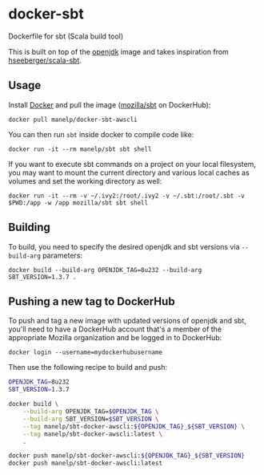 # docker-sbt
Dockerfile for sbt (Scala build tool)

This is built on top of the
[openjdk](https://hub.docker.com/_/openjdk/) image
and takes inspiration from
[hseeberger/scala-sbt](https://github.com/hseeberger/scala-sbt).

## Usage

Install [Docker](https://www.docker.com/) and pull the image
([mozilla/sbt](https://hub.docker.com/r/mozilla/sbt/) on DockerHub):

    docker pull manelp/docker-sbt-awscli

You can then run `sbt` inside docker to compile code like:

    docker run -it --rm manelp/sbt sbt shell

If you want to execute sbt commands on a project on your local
filesystem, you may want to mount the current directory and various
local caches as volumes and set the working directory as well:

    docker run -it --rm -v ~/.ivy2:/root/.ivy2 -v ~/.sbt:/root/.sbt -v $PWD:/app -w /app mozilla/sbt sbt shell

## Building

To build, you need to specify the desired openjdk and sbt versions via
`--build-arg` parameters:

    docker build --build-arg OPENJDK_TAG=8u232 --build-arg SBT_VERSION=1.3.7 .

## Pushing a new tag to DockerHub

To push and tag a new image with updated versions of openjdk and sbt,
you'll need to have a DockerHub account that's a member of the appropriate
Mozilla organization and be logged in to DockerHub:

    docker login --username=mydockerhubusername

Then use the following recipe to build and push:

```bash
OPENJDK_TAG=8u232
SBT_VERSION=1.3.7

docker build \
    --build-arg OPENJDK_TAG=$OPENJDK_TAG \
    --build-arg SBT_VERSION=$SBT_VERSION \
    --tag manelp/sbt-docker-awscli:${OPENJDK_TAG}_${SBT_VERSION} \
    --tag manelp/sbt-docker-awscli:latest \
    .

docker push manelp/sbt-docker-awscli:${OPENJDK_TAG}_${SBT_VERSION}
docker push manelp/sbt-docker-awscli:latest
```
